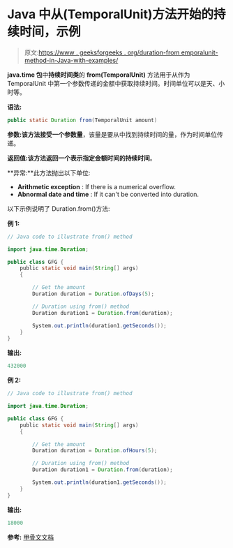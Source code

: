 # Java 中从(TemporalUnit)方法开始的持续时间，示例

> 原文:[https://www . geeksforgeeks . org/duration-from emporalunit-method-in-Java-with-examples/](https://www.geeksforgeeks.org/duration-fromtemporalunit-method-in-java-with-examples/)

**java.time 包**中**持续时间类**的 **from(TemporalUnit)** 方法用于从作为 TemporalUnit 中第一个参数传递的金额中获取持续时间。时间单位可以是天、小时等。

**语法:**

```java
public static Duration from(TemporalUnit amount)

```

**参数:**该方法接受一个参数**量**，该量是要从中找到持续时间的量，作为时间单位传递。

**返回值:**该方法返回一个表示指定金额时间的**持续时间**。

**异常:**此方法抛出以下单位:

*   **Arithmetic exception** : If there is a numerical overflow.
*   **Abnormal date and time** : If it can't be converted into duration.

以下示例说明了 Duration.from()方法:

**例 1:**

```java
// Java code to illustrate from() method

import java.time.Duration;

public class GFG {
    public static void main(String[] args)
    {

        // Get the amount
        Duration duration = Duration.ofDays(5);

        // Duration using from() method
        Duration duration1 = Duration.from(duration);

        System.out.println(duration1.getSeconds());
    }
}
```

**输出:**

```java
432000

```

**例 2:**

```java
// Java code to illustrate from() method

import java.time.Duration;

public class GFG {
    public static void main(String[] args)
    {

        // Get the amount
        Duration duration = Duration.ofHours(5);

        // Duration using from() method
        Duration duration1 = Duration.from(duration);

        System.out.println(duration1.getSeconds());
    }
}
```

**输出:**

```java
18000

```

**参考:** [甲骨文文档](https://docs.oracle.com/javase/9/docs/api/java/time/Duration.html#from-java.time.temporal.TemporalAmount-)